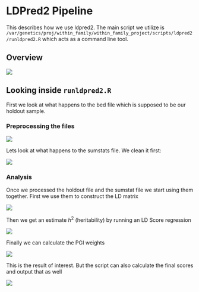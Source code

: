 # LDPred2 Pipeline

This describes how we use ldpred2. The main script we utilize is `/var/genetics/proj/within_family/within_family_project/scripts/ldpred2/runldpred2.R` which acts as a command line tool. 

## Overview

[![](https://mermaid.ink/img/eyJjb2RlIjoiZ3JhcGggVERcblx0YmVkZmlsZVtUYXJnZXQvSG9sZG91dCBTYW1wbGVdIC0tPiBzY3JpcHRbcnVubGRwcmVkMi5SXVxuXHRzdW1zdGF0c1tHV0FTL0ZHV0FTIGJldGFzXSAtLT4gc2NyaXB0XG5cdHNjcmlwdCAtLT4gb3V0cHV0W1BHSXMgZm9yIGV2ZXJ5IGluZGl2aWR1YWwgaW4gc3Vtc3RhdHNdIiwibWVybWFpZCI6eyJ0aGVtZSI6ImRlZmF1bHQifSwidXBkYXRlRWRpdG9yIjp0cnVlLCJhdXRvU3luYyI6dHJ1ZSwidXBkYXRlRGlhZ3JhbSI6dHJ1ZX0)](https://mermaid-js.github.io/mermaid-live-editor/edit/##eyJjb2RlIjoiZ3JhcGggVERcblx0YmVkZmlsZVtUYXJnZXQvSG9sZG91dCBTYW1wbGVdIC0tPiBzY3JpcHRbcnVubGRwcmVkMi5SXVxuXHRzdW1zdGF0c1tHV0FTL0ZHV0FTIGJldGFzXSAtLT4gc2NyaXB0XG5cdHNjcmlwdCAtLT4gb3V0cHV0W1BHSXMgZm9yIGV2ZXJ5IGluZGl2aWR1YWwgaW4gc3Vtc3RhdHNdIiwibWVybWFpZCI6IntcbiAgXCJ0aGVtZVwiOiBcImRlZmF1bHRcIlxufSIsInVwZGF0ZUVkaXRvciI6dHJ1ZSwiYXV0b1N5bmMiOnRydWUsInVwZGF0ZURpYWdyYW0iOnRydWV9)

## Looking inside `runldpred2.R`
First we look at what happens to the bed file which is supposed to be our holdout sample.

### Preprocessing the files

[![](https://mermaid.ink/img/eyJjb2RlIjoiZ3JhcGggTFJcblx0YmVkZmlsZVtIb2xkb3V0IFNhbXBsZV0gLS0-IHxpbXBvcnRfdmFsaWRhdGlvbl9iZWR8aW5iZWRbUmVhZGluZyBpbiBiZWQgZmlsZSBhcyA8YnI-IG9iai5iaWdTTlBdXG5cdFxuXHRpbmJlZCAtLT4gbWFwW01hcCBGaWxlIDxicj4gU05QIGlkZW50aWZpZXJzLiBgbWFwYF1cblx0aW5iZWQgLS0-IGdlbm90eXBlW0dlbm90eXBlIE1hdHJpeC4gYGdlbm90eXBlc2BdXG5cdGluYmVkIC0tPiBmYW1bSW5kaXZpZHVhbCBJRHMuIGBkZi5vdXRgXSIsIm1lcm1haWQiOnsidGhlbWUiOiJkZWZhdWx0In0sInVwZGF0ZUVkaXRvciI6ZmFsc2UsImF1dG9TeW5jIjp0cnVlLCJ1cGRhdGVEaWFncmFtIjpmYWxzZX0)](https://mermaid-js.github.io/mermaid-live-editor/edit/##eyJjb2RlIjoiZ3JhcGggVERcblx0YVtXZWlnaHRzIGZyb20gTERQcmVkXSAtLT4gfGxkcHJlZF9iZXRhIGNvbHVtbnwgZFtmUEdTXVxuXHRiW0JlZCBmaWxlcyA8YnI-IG9icnNlcnZlZCBnZW5vdHlwZXNdLS0-IGRcblx0Y1tJbXB1dGF0ZWQgcGFyZW50YWwgZ2Vub3R5cGVzIDxicj4gaGRmNSBmaWxlXSAtLT4gZCBcblx0XG5cdGQgLS0-IG91dHB1dFtQR0ksIFBHSV9tLCBQR0lfZl0iLCJtZXJtYWlkIjoie1xuICBcInRoZW1lXCI6IFwiZGVmYXVsdFwiXG59IiwidXBkYXRlRWRpdG9yIjpmYWxzZSwiYXV0b1N5bmMiOnRydWUsInVwZGF0ZURpYWdyYW0iOmZhbHNlfQ)

Lets look at what happens to the sumstats file. We clean it first:

[![](https://mermaid.ink/img/eyJjb2RlIjoiZ3JhcGggTFJcblx0c3Vtc3RhdFtHV0FTL0ZHV0FTIGJldGFzXSAtLT4gZHVwW0Ryb3AgZHVwbHVjYXRlIFNOUHNdXG5cdHN1bXN0YXQgLS0-IGJldGFbSWRlbnRpZnkgYW5kIG5hbWUgdGhlIGNvcnJlY3QgPGJyPiBlZmZlY3QgZXN0aW1hdGUgPGJyPiBpZSBiZXRhLCB6LXNjb3JlLCBvZGRzIHJhdGlvXVxuXHRzdW1zdGF0IC0tPiBhbWJpZ1tSZW1vdmUgQW1iaWd1b3VzIEFsbGVsZXNdXG5cdHN1bXN0YXQgLS0-IGhtM1tGaWx0ZXIgZm9yIGhhcG1hcDMgU05Qc11cblx0c3Vtc3RhdCAtLT4gcmVuYW1lW1JlbmFtZSBjb2x1bW4gbmFtZXMgdG8gdXNlIGluIExEcHJlZDJdIiwibWVybWFpZCI6eyJ0aGVtZSI6ImRlZmF1bHQifSwidXBkYXRlRWRpdG9yIjpmYWxzZSwiYXV0b1N5bmMiOnRydWUsInVwZGF0ZURpYWdyYW0iOmZhbHNlfQ)](https://mermaid-js.github.io/mermaid-live-editor/edit/##eyJjb2RlIjoiZ3JhcGggTFJcblx0YmVkZmlsZVtIb2xkb3V0IFNhbXBsZV0gLS0-IHxpbXBvcnRfdmFsaWRhdGlvbl9iZWR8aW5iZWRbUmVhZGluZyBpbiBiZWQgZmlsZSBhcyA8YnI-IG9iai5iaWdTTlBdXG5cdFxuXHRpbmJlZCAtLT4gbWFwW01hcCBGaWxlIDxicj4gU05QIGlkZW50aWZpZXJzLiBgbWFwYF1cblx0aW5iZWQgLS0-IGdlbm90eXBlW0dlbm90eXBlIE1hdHJpeC4gYGdlbm90eXBlc2BdXG5cdGluYmVkIC0tPiBmYW1bSW5kaXZpZHVhbCBJRHMuIGBkZi5vdXRgXSIsIm1lcm1haWQiOiJ7XG4gIFwidGhlbWVcIjogXCJkZWZhdWx0XCJcbn0iLCJ1cGRhdGVFZGl0b3IiOmZhbHNlLCJhdXRvU3luYyI6dHJ1ZSwidXBkYXRlRGlhZ3JhbSI6ZmFsc2V9)

### Analysis
Once we processed the holdout file and the sumstat file we start using them together.
First we use them to construct the LD matrix

[![](https://mermaid.ink/img/eyJjb2RlIjoiZ3JhcGggTFJcblx0XG5cdHN1bXN0YXRbQ2xlYW5lZCBTdW1zdGF0XSAtLT4gaW5mb3NucFtNZXJnZSBpbnRvIGBpbmZvX3NucGBdXG5cdG1hcFtNYXAgZmlsZSBmcm9tIGhvbGRvdXRdIC0tPiBpbmZvc25wXG5cdFxuXHRnZW5vdHlwZXNbR2Vub3R5cGUgTWF0cml4IGZyb20gaG9sZG91dF0gLS0-IGxkW0NvbnN0cnVjdCBMRCBNYXRyaXhdXG5cdGluZm9zbnAgLS0-IGxkIiwibWVybWFpZCI6eyJ0aGVtZSI6ImRlZmF1bHQifSwidXBkYXRlRWRpdG9yIjpmYWxzZSwiYXV0b1N5bmMiOnRydWUsInVwZGF0ZURpYWdyYW0iOmZhbHNlfQ)](https://mermaid-js.github.io/mermaid-live-editor/edit/##eyJjb2RlIjoiZ3JhcGggTFJcblx0c3Vtc3RhdFtHV0FTL0ZHV0FTIGJldGFzXSAtLT4gZHVwW0Ryb3AgZHVwbHVjYXRlIFNOUHNdXG5cdHN1bXN0YXQgLS0-IGJldGFbSWRlbnRpZnkgYW5kIG5hbWUgdGhlIGNvcnJlY3QgPGJyPiBlZmZlY3QgZXN0aW1hdGUgPGJyPiBpZSBiZXRhLCB6LXNjb3JlLCBvZGRzIHJhdGlvXVxuXHRzdW1zdGF0IC0tPiBhbWJpZ1tSZW1vdmUgQW1iaWd1b3VzIEFsbGVsZXNdXG5cdHN1bXN0YXQgLS0-IGhtM1tGaWx0ZXIgZm9yIGhhcG1hcDMgU05Qc11cblx0c3Vtc3RhdCAtLT4gcmVuYW1lW1JlbmFtZSBjb2x1bW4gbmFtZXMgdG8gdXNlIGluIExEcHJlZDJdIiwibWVybWFpZCI6IntcbiAgXCJ0aGVtZVwiOiBcImRlZmF1bHRcIlxufSIsInVwZGF0ZUVkaXRvciI6ZmFsc2UsImF1dG9TeW5jIjp0cnVlLCJ1cGRhdGVEaWFncmFtIjpmYWxzZX0)


Then we get an estimate $h^2$ (heritability) by running an LD Score regression

[![](https://mermaid.ink/img/eyJjb2RlIjoiZ3JhcGggTFJcblx0XG5cdGluZm9zbnBbYGluZm9fc25wYF0gLS0-IGxkc2NbTEQgU2NvcmUgUmVncmVzc2lvbl1cblx0bGRbTEQgTWF0cml4XSAtLT4gbGRzY1xuXHRcblx0bGRzYyAtLT4gaDJbSGVyaXRhYmlsaXR5IGVzdGltYXRlXSIsIm1lcm1haWQiOnsidGhlbWUiOiJkZWZhdWx0In0sInVwZGF0ZUVkaXRvciI6ZmFsc2UsImF1dG9TeW5jIjp0cnVlLCJ1cGRhdGVEaWFncmFtIjpmYWxzZX0)](https://mermaid-js.github.io/mermaid-live-editor/edit/##eyJjb2RlIjoiZ3JhcGggTFJcblx0XG5cdHN1bXN0YXRbQ2xlYW5lZCBTdW1zdGF0XSAtLT4gaW5mb3NucFtNZXJnZSBpbnRvIGBpbmZvX3NucGBdXG5cdG1hcFtNYXAgZmlsZSBmcm9tIGhvbGRvdXRdIC0tPiBpbmZvc25wXG5cdFxuXHRnZW5vdHlwZXNbR2Vub3R5cGUgTWF0cml4IGZyb20gaG9sZG91dF0gLS0-IGxkW0NvbnN0cnVjdCBMRCBNYXRyaXhdXG5cdGluZm9zbnAgLS0-IGxkIiwibWVybWFpZCI6IntcbiAgXCJ0aGVtZVwiOiBcImRlZmF1bHRcIlxufSIsInVwZGF0ZUVkaXRvciI6ZmFsc2UsImF1dG9TeW5jIjp0cnVlLCJ1cGRhdGVEaWFncmFtIjpmYWxzZX0)


Finally we can calculate the PGI weights

[![](https://mermaid.ink/img/eyJjb2RlIjoiZ3JhcGggTFJcblx0bGRbTEQgTWF0cml4XSAtLT4gcGdpW1BHSSBXZWlnaHRzIHVzaW5nIGBzbnBfbGRwcmVkMl9hdXRvYF1cblx0aW5mb3NucFtgaW5mb19zbnBgXSAtLT4gcGdpXG5cdGgyW0hlcml0YWJpbGl0eV0gLS0-IHBnaVxuXHRcblx0XG5cdHBnaSAtLS0gfG1lcmdlIHdpdGh8IG1hcFtNYXAgRmlsZV0gLS0-IE91dHB1dCIsIm1lcm1haWQiOnsidGhlbWUiOiJkZWZhdWx0In0sInVwZGF0ZUVkaXRvciI6ZmFsc2UsImF1dG9TeW5jIjp0cnVlLCJ1cGRhdGVEaWFncmFtIjpmYWxzZX0)](https://mermaid-js.github.io/mermaid-live-editor/edit/##eyJjb2RlIjoiZ3JhcGggTFJcblx0XG5cdGluZm9zbnBbYGluZm9fc25wYF0gLS0-IGxkc2NbTEQgU2NvcmUgUmVncmVzc2lvbl1cblx0bGRbTEQgTWF0cml4XSAtLT4gbGRzY1xuXHRcblx0bGRzYyAtLT4gaDJbSGVyaXRhYmlsaXR5IGVzdGltYXRlXSIsIm1lcm1haWQiOiJ7XG4gIFwidGhlbWVcIjogXCJkZWZhdWx0XCJcbn0iLCJ1cGRhdGVFZGl0b3IiOmZhbHNlLCJhdXRvU3luYyI6dHJ1ZSwidXBkYXRlRGlhZ3JhbSI6ZmFsc2V9)


This is the result of interest. But the script can also calculate the final scores and output
that as well

[![](https://mermaid.ink/img/eyJjb2RlIjoiZ3JhcGggTFJcblx0Z2Vub3R5cGVzW0dlbm90eXBlcyBEYXRhXSAtLT4gcGdpW1BHSSBTY29yZXNdXG5cdHd0W1BHSSBXZWlnaHRzXSAtLT4gcGdpXG5cdFxuXHRwZ2kgLS0tIHxtZXJnZSB3aXRofCBmYW1bSW5kaXZpZHVhbCBJRCBkYXRhIGBkZi5vdXRgXSAtLT4gT3V0cHV0IiwibWVybWFpZCI6eyJ0aGVtZSI6ImRlZmF1bHQifSwidXBkYXRlRWRpdG9yIjpmYWxzZSwiYXV0b1N5bmMiOnRydWUsInVwZGF0ZURpYWdyYW0iOmZhbHNlfQ)](https://mermaid-js.github.io/mermaid-live-editor/edit/##eyJjb2RlIjoiZ3JhcGggTFJcblx0bGRbTEQgTWF0cml4XSAtLT4gcGdpW1BHSSBXZWlnaHRzIHVzaW5nIGBzbnBfbGRwcmVkMl9hdXRvYF1cblx0aW5mb3NucFtgaW5mb19zbnBgXSAtLT4gcGdpXG5cdGgyW0hlcml0YWJpbGl0eV0gLS0-IHBnaVxuXHRcblx0XG5cdHBnaSAtLS0gfG1lcmdlIHdpdGh8IG1hcFtNYXAgRmlsZV0gLS0-IE91dHB1dCIsIm1lcm1haWQiOiJ7XG4gIFwidGhlbWVcIjogXCJkZWZhdWx0XCJcbn0iLCJ1cGRhdGVFZGl0b3IiOmZhbHNlLCJhdXRvU3luYyI6dHJ1ZSwidXBkYXRlRGlhZ3JhbSI6ZmFsc2V9)